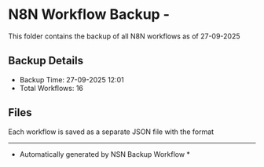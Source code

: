 # N8N Workflow Backup - 
This folder contains the backup of all N8N workflows as of 27-09-2025

## Backup Details
- Backup Time: 27-09-2025 12:01
- Total Workflows: 16

## Files
Each workflow is saved as a separate JSON file with the format

-----------
* Automatically generated by NSN Backup Workflow *